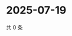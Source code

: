 # 2025-07-19

共 0 条

<!-- BEGIN ZHIHUQUESTIONS -->
<!-- 最后更新时间 Sat Jul 19 2025 06:11:52 GMT+0800 (China Standard Time) -->

<!-- END ZHIHUQUESTIONS -->

